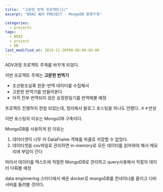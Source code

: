 ```yaml
---
title:  "고문헌 번역 프로젝트(1)"
excerpt: "BOAZ ADV PROJECT - MongoDB 환경구축"

categories:
  - projects
tags:
  - BOAZ
  - project
  - DB
last_modified_at: 2019-11-30T08:06:00-05:00
---
```


ADV과정 프로젝트 주제를 바꾸게 되었다.

이번 프로젝트 주제는 **고문헌 번역기**
- 조선왕조실록 원문-번역 데이터를 수집해서
- 고문헌 번역기를 만들어본다
- 아직 전부 번역되지 않은 승정원일기를 번역해볼 예정

프로젝트 진행하지 한참 되었는데, 정리해서 블로그 포스팅을 하나도 안했다..ㅎㅎ반성

이번 포스팅의 이슈는 MongoDB 구축이다.

MongoDB를 사용하게 된 이유는
1. 데이터셋이 너무 커 DataFrame 객체를 피클로 저장할 수 없었다.
2. 데이터셋을 csv파일로 관리하면 in-memory로 모든 데이터를 읽어와야 해서 메모리에 부담이 간다

따라서 데이터를 텍스트에 적절한 MongoDB로 관리하고 query사용해서 적절히 데이터 다뤄볼 예정

data enginnering 스터디에서 배운 docker로 mongoDB를 컨네이너를 올리고 디비 서버를 돌려볼 것이다.